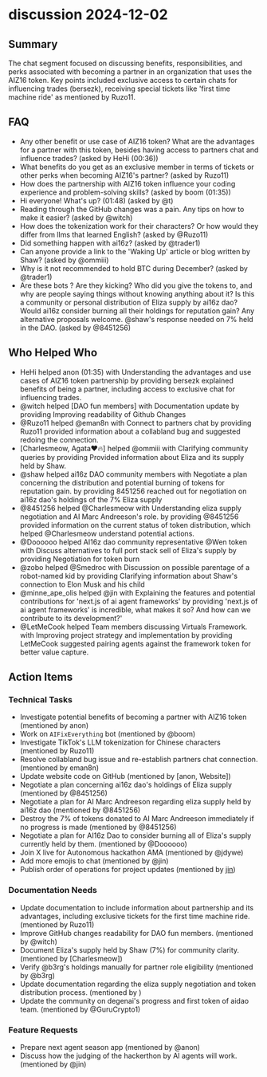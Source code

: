 # discussion 2024-12-02

## Summary

The chat segment focused on discussing benefits, responsibilities, and perks associated with becoming a partner in an organization that uses the AIZ16 token. Key points included exclusive access to certain chats for influencing trades (bersezk), receiving special tickets like 'first time machine ride' as mentioned by Ruzo11.

## FAQ

- Any other benefit or use case of AIZ16 token? What are the advantages for a partner with this token, besides having access to partners chat and influence trades? (asked by HeHi (00:36))
- What benefits do you get as an exclusive member in terms of tickets or other perks when becoming AIZ16's partner? (asked by Ruzo11)
- How does the partnership with AIZ16 token influence your coding experience and problem-solving skills? (asked by boom (01:35))
- Hi everyone! What's up? (01:48) (asked by @t)
- Reading through the GitHub changes was a pain. Any tips on how to make it easier? (asked by @witch)
- How does the tokenization work for their characters? Or how would they differ from llms that learned English? (asked by @Ruzo11)
- Did something happen with ai16z? (asked by @trader1)
- Can anyone provide a link to the 'Waking Up' article or blog written by Shaw? (asked by @ommiii)
- Why is it not recommended to hold BTC during December? (asked by @trader1)
- Are these bots ? Are they kicking? Who did you give the tokens to, and why are people saying things without knowing anything about it? Is this a community or personal distribution of Eliza supply by ai16z dao? Would ai16z consider burning all their holdings for reputation gain? Any alternative proposals welcome. @shaw's response needed on 7% held in the DAO. (asked by @8451256)

## Who Helped Who

- HeHi helped anon (01:35) with Understanding the advantages and use cases of AIZ16 token partnership by providing bersezk explained benefits of being a partner, including access to exclusive chat for influencing trades.
- @witch helped [DAO fun members] with Documentation update by providing Improving readability of Github Changes
- @Ruzo11 helped @eman8n with Connect to partners chat by providing Ruzo11 provided information about a collabland bug and suggested redoing the connection.
- [Charlesmeow, Agata❤🔥] helped @ommiii with Clarifying community queries by providing Provided information about Eliza and its supply held by Shaw.
- @shaw helped ai16z DAO community members with Negotiate a plan concerning the distribution and potential burning of tokens for reputation gain. by providing 8451256 reached out for negotiation on ai16z dao's holdings of the 7% Eliza supply
- @8451256 helped @Charlesmeow with Understanding eliza supply negotiation and AI Marc Andreeson's role. by providing @8451256 provided information on the current status of token distribution, which helped @Charlesmeow understand potential actions.
- @Doooooo helped AI16z dao community representative @Wen token with Discuss alternatives to full port stack sell of Eliza's supply by providing Negotiation for token burn
- @zobo helped @Smedroc with Discussion on possible parentage of a robot-named kid by providing Clarifying information about Shaw's connection to Elon Musk and his child
- @minne_ape_olis helped @jin with Explaining the features and potential contributions for 'next.js of ai agent frameworks' by providing 'next.js of ai agent frameworks' is incredible, what makes it so? And how can we contribute to its development?'
- @LetMeCook helped Team members discussing Virtuals Framework. with Improving project strategy and implementation by providing LetMeCook suggested pairing agents against the framework token for better value capture.

## Action Items

### Technical Tasks

- Investigate potential benefits of becoming a partner with AIZ16 token (mentioned by anon)
- Work on `AIFixEverything` bot (mentioned by @boom)
- Investigate TikTok's LLM tokenization for Chinese characters (mentioned by Ruzo11)
- Resolve collabland bug issue and re-establish partners chat connection. (mentioned by eman8n)
- Update website code on GitHub (mentioned by [anon, Website])
- Negotiate a plan concerning ai16z dao's holdings of Eliza supply (mentioned by @8451256)
- Negotiate a plan for AI Marc Andreeson regarding eliza supply held by ai16z dao (mentioned by @8451256)
- Destroy the 7% of tokens donated to AI Marc Andreeson immediately if no progress is made (mentioned by @8451256)
- Negotiate a plan for AI16z Dao to consider burning all of Eliza's supply currently held by them. (mentioned by @Doooooo)
- Join X live for Autonomous hackathon AMA (mentioned by @jdywe)
- Add more emojis to chat (mentioned by @jin)
- Publish order of operations for project updates (mentioned by [jin](08:45))

### Documentation Needs

- Update documentation to include information about partnership and its advantages, including exclusive tickets for the first time machine ride. (mentioned by Ruzo11)
- Improve GitHub changes readability for DAO fun members. (mentioned by @witch)
- Document Eliza's supply held by Shaw (7%) for community clarity. (mentioned by [Charlesmeow])
- Verify @b3rg's holdings manually for partner role eligibility (mentioned by @b3rg)
- Update documentation regarding the eliza supply negotiation and token distribution process. (mentioned by )
- Update the community on degenai's progress and first token of aidao team. (mentioned by @GuruCrypto1)

### Feature Requests

- Prepare next agent season app (mentioned by @anon)
- Discuss how the judging of the hackerthon by AI agents will work. (mentioned by @jin)
